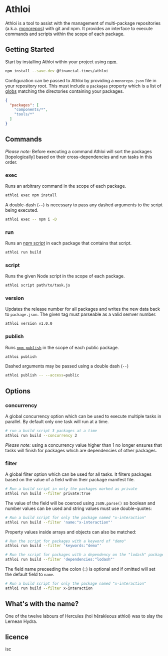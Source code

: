# Athloi

Athloi is a tool to assist with the management of multi-package repositories (a.k.a. [monorepos]) with git and npm. It provides an interface to execute commands and scripts within the scope of each package.

[monorepos]: https://github.com/babel/babel/blob/master/doc/design/monorepo.md

## Getting Started

Start by installing Athloi within your project using [npm].

```sh
npm install --save-dev @financial-times/athloi
```

[npm]: https://www.npmjs.com/

Configuration can be passed to Athloi by providing a `monorepo.json` file in your repository root. This must include a `packages` property which is a list of [globs] matching the directories containing your packages.

```json
{
  "packages": [
    "components/*",
    "tools/*"
  ]
}
```

[globs]: https://en.wikipedia.org/wiki/Glob_(programming)


## Commands

_Please note:_ Before executing a command Athloi will sort the packages [topologically] based on their cross-dependencies and run tasks in this order.

### exec

Runs an arbitrary command in the scope of each package.

```sh
athloi exec npm install
```

A double-dash (`--`) is necessary to pass any dashed arguments to the script being executed.

```sh
athloi exec -- npm i -D
```

### run

Runs an [npm script] in each package that contains that script.

```sh
athloi run build
```

[npm script]: https://docs.npmjs.com/misc/scripts

### script

Runs the given Node script in the scope of each package.

```sh
athloi script path/to/task.js
```

### version

Updates the release number for all packages and writes the new data back to `package.json`. The given tag must parseable as a valid semver number.

```sh
athloi version v1.0.0
```

### publish

Runs [`npm publish`][npm-publish] in the scope of each public package.

```sh
athloi publish
```

Dashed arguments may be passed using a double dash (`--`)

```sh
athloi publish -- --access=public
```

[npm-publish]: https://docs.npmjs.com/cli/publish


## Options

### concurrency

A global concurrency option which can be used to execute multiple tasks in parallel. By default only one task will run at a time.

```sh
# run a build script 3 packages at a time
athloi run build --concurrency 3
```

_Please note:_ using a concurrency value higher than 1 no longer ensures that tasks will finish for packages which are dependencies of other packages.

### filter

A global filter option which can be used for all tasks. It filters packages based on the value of a field within their package manifest file.

```sh
# Run a build script in only the packages marked as private
athloi run build --filter private:true
```

The value of the field will be coerced using `JSON.parse()` so boolean and number values can be used and string values must use double-quotes:

```sh
# Run a build script for only the package named "x-interaction"
athloi run build --filter 'name:"x-interaction"'
```

Property values inside arrays and objects can also be matched:

```sh
# Run the script for packages with a keyword of "demo"
athloi run build --filter 'keywords:"demo"'

# Run the script for packages with a dependency on the "lodash" package
athloi run build --filter 'dependencies:"lodash"'
```

The field name preceeding the colon (`:`) is optional and if omitted will set the default field to `name`.

```sh
# Run a build script for only the package named "x-interaction"
athloi run build --filter x-interaction
```


## What's with the name?

One of the twelve labours of Hercules (hoi hērakleous athloi) was to slay the Lernean Hydra.


## licence

isc

